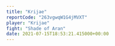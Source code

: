```yaml
---
title: "Krijae"
reportCode: "263vgwqW1G4jMVXT"
player: "Krijae"
fight: "Shade of Aran"
date: 2021-07-15T18:53:21.415000+00:00
---
```

